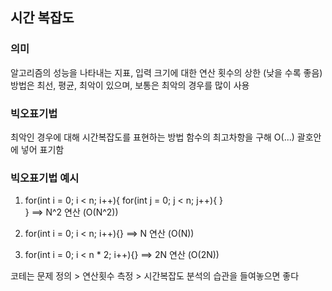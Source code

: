 ## 시간 복잡도

### 의미
알고리즘의 성능을 나타내는 지표, 입력 크기에 대한 연산 횟수의 상한 (낮을 수록 좋음)
방법은 최선, 평균, 최악이 있으며, 보통은 최악의 경우를 많이 사용

### 빅오표기법
최악인 경우에 대해 시간복잡도를 표현하는 방법
함수의 최고차항을 구해 O(...) 괄호안에 넣어 표기함

### 빅오표기법 예시
1. for(int i = 0; i < n; i++){
        for(int j = 0; j < n; j++){
        }   
    } 
==> N^2 연산 (O(N^2))

2.  for(int i = 0; i < n; i++){}
==> N 연산 (O(N))

3. for(int i = 0; i < n * 2; i++){}
==> 2N 연산 (O(2N))

코테는 문제 정의 > 연산횟수 측정 > 시간복잡도 분석의 습관을 들여놓으면 좋다

